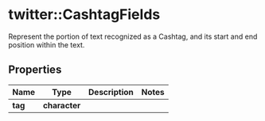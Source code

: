 # twitter::CashtagFields

Represent the portion of text recognized as a Cashtag, and its start and end position within the text.

## Properties
Name | Type | Description | Notes
------------ | ------------- | ------------- | -------------
**tag** | **character** |  | 


